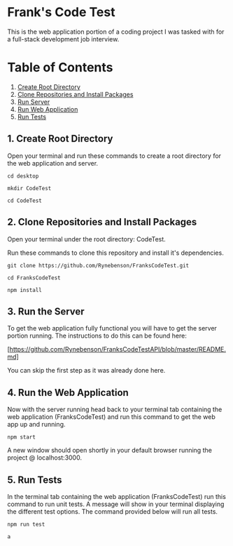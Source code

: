 # Frank's Code Test

This is the web application portion of a coding project I was tasked with for a full-stack development job interview.

# Table of Contents
1. [Create Root Directory](#create-root-directory)
2. [Clone Repositories and Install Packages](#clone-repositories)
3. [Run Server](#run-server)
4. [Run Web Application](#run-web-application)
5. [Run Tests](#run-tests)

<a name="create-root-directory"></a>
## 1. Create Root Directory

Open your terminal and run these commands to create a root directory for the web application and server.

 `cd desktop`
 
 `mkdir CodeTest`
 
 `cd CodeTest`

<a name="clone-repositories"></a>
## 2. Clone Repositories and Install Packages

Open your terminal under the root directory: CodeTest.

Run these commands to clone this repository and install it's dependencies.

  `git clone https://github.com/Rynebenson/FranksCodeTest.git`
  
  `cd FranksCodeTest`
  
  `npm install`

<a name="run-server"></a>
## 3. Run the Server

To get the web application fully functional you will have to get the server portion running. The instructions to do this can be found here:

  [https://github.com/Rynebenson/FranksCodeTestAPI/blob/master/README.md]
  
You can skip the first step as it was already done here.

<a name="run-web-application"></a>
## 4. Run the Web Application

Now with the server running head back to your terminal tab containing the web application (FranksCodeTest) and run this command to get the web app up and running.

 `npm start`
 
A new window should open shortly in your default browser running the project @ localhost:3000. 

<a name="run-tests"></a>
## 5. Run Tests

In the terminal tab containing the web application (FranksCodeTest) run this command to run unit tests. A message will show in your terminal displaying the different test options. The command provided below will run all tests.

 `npm run test`
 
 `a`
